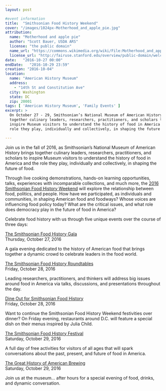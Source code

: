 ```yaml
---
layout: post

#event information
title:  "Smithsonian Food History Weekend"
cover: "/images/1024px-Motherhood_and_apple_pie.jpg"
attribution:
  name: "Motherhood and apple pie"
  author: "Scott Bauer, USDA ARS"
  license: "the public domain"
  name_url: "https://commons.wikimedia.org/wiki/File:Motherhood_and_apple_pie.jpg"
  license_url: "http://fairuse.stanford.edu/overview/public-domain/welcome"
date:   "2016-10-27 00:00"
endDate:   "2016-10-29 23:59"
creation: "2016-10-04"
location:
  name: "American History Museum"
  address:
    - "14th St and Constitution Ave"
  city: Washington
  state: DC
  zip: 20001
tags: [ 'American History Museum', 'Family Events' ]
excerpt: >
  On October 27 - 29, Smithsonian’s National Museum of American History brings
  together culinary leaders, researchers, practitioners, and scholars to
  inspire Museum visitors to understand the history of food in America and the
  role they play, individually and collectively, in shaping the future of food.

---
```


Join us in the fall of 2016, as Smithsonian’s National Museum of American
History brings together culinary leaders, researchers, practitioners, and
scholars to inspire Museum visitors to understand the history of food in
America and the role they play, individually and collectively, in shaping the
future of food.

Through live cooking demonstrations, hands-on learning opportunities, talks,
experiences with incomparable collections, and much more, the [2016 Smithsonian
Food History Weekend](http://americanhistory.si.edu/events/food-history-weekend)
will explore the relationship between food, politics, and
people. How have we participated, as individuals and communities, in shaping
American food and foodways? Whose voices are influencing food policy today?
What are the critical issues, and what role does democracy play in the future
of food in America?

Celebrate food history with us through five unique events over the course of
three days:

[The Smithsonian Food History Gala](http://americanhistory.si.edu/events/food-history-weekend/gala)  
Thursday, October 27, 2016  

A gala evening dedicated to the history of American food that brings together a
dynamic crowd to celebrate leaders in the food world.  

[The Smithsonian Food History Roundtables](http://americanhistory.si.edu/events/food-history-weekend/roundtable)  
Friday, October 28, 2016  

Leading researchers, practitioners, and thinkers will address big issues around
food in America via talks, discussions, and presentations throughout the day.

[Dine Out for Smithsonian Food History](http://americanhistory.si.edu/events/food-history-weekend/roundtable#Dinner)  
Friday, October 28, 2016  

Want to continue the Smithsonian Food History Weekend festivities over dinner?
On Friday evening, restaurants around D.C. will feature a special dish on their
menus inspired by Julia Child.

[The Smithsonian Food History Festival](http://americanhistory.si.edu/events/food-history-weekend/festival)  
Saturday, October 29, 2016  

A full day of free activities for visitors of all ages that will spark
conversations about the past, present, and future of food in America.

[The Great History of American Brewing](http://americanhistory.si.edu/events/food-history-weekend/festival#After-Hours)  
Saturday, October 29, 2016  

Join us at the museum... after hours for a special evening of food, drinks, and
dynamic conversation.
